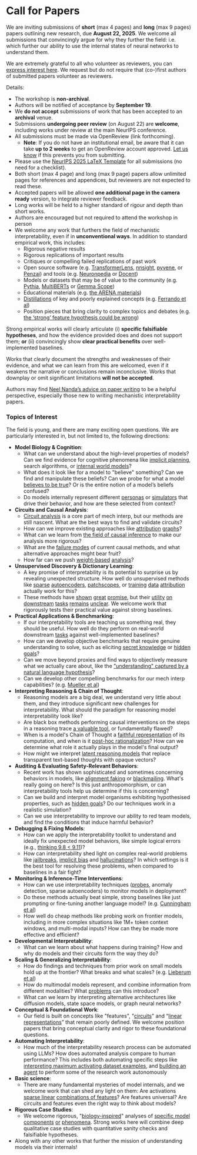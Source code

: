 # Call for Papers
We are inviting submissions of **short** (max 4 pages) and **long** (max 9 pages) papers outlining new research, due **August 22, 2025**. We welcome all submissions that convincingly argue for why they further the field: i.e. which further our ability to use the internal states of neural networks to understand them. 

We are extremely grateful to all who volunteer as reviewers, you can [express interest here](https://www.google.com/url?q=https://docs.google.com/forms/d/e/1FAIpQLSdiw1SJllzoTz_nqzDTzTOGb9DV3W_truQyh-WvYj_QGIi7Mg/viewform?usp%3Ddialog&sa=D&source=editors&ust=1753324585166269&usg=AOvVaw2T9RuGAx2NqOxE2gZU89Ae). We request but do not require that (co-)first authors of submitted papers volunteer as reviewers. 

Details: 
* The workshop is **non-archival**.
* Authors will be notified of acceptance by **September 19**.
* We **do not accept** submissions of work that has been accepted to an **archival** venue.
* Submissions **undergoing peer review** (on August 22) are **welcome**, including works under review at the main NeurIPS conference.
* All submissions must be made via OpenReview (link forthcoming).
  * **Note**: If you do not have an institutional email, be aware that it can take **up to 2 weeks** to get an OpenReview account approved. [Let us know](mailto:neurips2025@mechinterpworkshop.com) if this prevents you from submitting.
* Please use the [NeurIPS 2025 LaTeX Template](https://www.google.com/url?q=https://media.neurips.cc/Conferences/NeurIPS2025/Styles.zip&sa=D&source=editors&ust=1753324585168728&usg=AOvVaw3zqmJ1NNoMe5DppLjeBtZ4) for all submissions (no need for a checklist).
* Both short (max 4 page) and long (max 9 page) papers allow unlimited pages for references and appendices, but reviewers are not expected to read these.
* Accepted papers will be allowed **one additional page in the camera ready** version, to integrate reviewer feedback.
* Long works will be held to a higher standard of rigour and depth than short works.
* Authors are encouraged but not required to attend the workshop in person
* We welcome any work that furthers the field of mechanistic interpretability, even if in **unconventional ways**. In addition to standard empirical work, this includes:
  * Rigorous negative results
  * Rigorous replications of important results
  * Critiques or compelling failed replications of past work
  * Open source software (e.g. [TransformerLens](https://www.google.com/url?q=https://github.com/neelnanda-io/TransformerLens&sa=D&source=editors&ust=1753324585170532&usg=AOvVaw28_1h1Z6f3WbSZ_ASSY9dX), [nnsight](https://www.google.com/url?q=https://github.com/ndif-team/nnsight&sa=D&source=editors&ust=1753324585170683&usg=AOvVaw0-6REEq9h8YvM-Nh93DoCJ), [pyvene](https://www.google.com/url?q=https://github.com/stanfordnlp/pyvene/tree/main/pyvene/models/mlp&sa=D&source=editors&ust=1753324585170840&usg=AOvVaw25mzbgoYaSJ_yaahcZe-KF), or [Penzai](https://www.google.com/url?q=https://github.com/google-deepmind/penzai&sa=D&source=editors&ust=1753324585170977&usg=AOvVaw0w2MrtvZdI2c3K0yTDBrO3)) and tools (e.g. [Neuronpedia](https://www.google.com/url?q=http://neuronpedia.org&sa=D&source=editors&ust=1753324585171116&usg=AOvVaw0ZnIwK7Mlg4-YWMhlQ6gsB) or [Docent](https://www.google.com/url?q=https://transluce.org/introducing-docent&sa=D&source=editors&ust=1753324585171249&usg=AOvVaw0_PNsG_DHh3HiaJYWHRiWP))
  * Models or datasets that may be of value to the community (e.g. [Pythia](https://www.google.com/url?q=https://arxiv.org/abs/2304.01373&sa=D&source=editors&ust=1753324585171470&usg=AOvVaw1hhpiyHqGSwujhLztMe8w1), [MultiBERTs](https://www.google.com/url?q=https://arxiv.org/abs/2106.16163&sa=D&source=editors&ust=1753324585171580&usg=AOvVaw00lED9fhFcvGUNtTqVI2Z7) or [Gemma Scope](https://www.google.com/url?q=https://arxiv.org/abs/2408.05147&sa=D&source=editors&ust=1753324585171674&usg=AOvVaw03rObZPTOGQiktgK8xRHXV))
  * Educational materials (e.g. [the ARENA materials](https://www.google.com/url?q=https://arena3-chapter1-transformer-interp.streamlit.app/&sa=D&source=editors&ust=1753324585171879&usg=AOvVaw3ST47XMH5JSgMf_m-F77XM))
  * [Distillations](https://www.google.com/url?q=https://distill.pub/2017/research-debt/&sa=D&source=editors&ust=1753324585172037&usg=AOvVaw0cSMVsMUFC5XvDLjniEHHo) of key and poorly explained concepts (e.g. [Ferrando et al](https://www.google.com/url?q=https://arxiv.org/abs/2405.00208&sa=D&source=editors&ust=1753324585172218&usg=AOvVaw0jAcYTkjmICgUCn5-7UDRB))
  * Position pieces that bring clarity to complex topics and debates (e.g. [the ‘strong’ feature hypothesis could be wrong](https://www.google.com/url?q=https://www.alignmentforum.org/posts/tojtPCCRpKLSHBdpn/the-strong-feature-hypothesis-could-be-wrong&sa=D&source=editors&ust=1753324585172580&usg=AOvVaw2TPitcLj3Xty8iWIqry-Hm))

Strong empirical works will clearly articulate (i) **specific falsifiable hypotheses**, and how the evidence provided does and does not support them; **or** (ii) convincingly show **clear practical benefits** over well-implemented baselines. 

Works that clearly document the strengths and weaknesses of their evidence, and what we can learn from this are welcomed, even if it weakens the narrative or conclusions remain inconclusive. Works that downplay or omit significant limitations **will not be accepted**. 

Authors may find [Neel Nanda’s advice on paper writing](https://www.google.com/url?q=https://www.alignmentforum.org/posts/eJGptPbbFPZGLpjsp/highly-opinionated-advice-on-how-to-write-ml-papers&sa=D&source=editors&ust=1753324585174026&usg=AOvVaw0YiLVpz90dAqJrMuBT6D0M) to be a helpful perspective, especially those new to writing mechanistic interpretability papers. 
### Topics of Interest
The field is young, and there are many exciting open questions. We are particularly interested in, but not limited to, the following directions: 
* **Model Biology & Cognition**:
  * What can we understand about the high-level properties of models? Can we find evidence for cognitive phenomena like [implicit planning](https://www.google.com/url?q=https://transformer-circuits.pub/2025/attribution-graphs/biology.html%23dives-poems&sa=D&source=editors&ust=1753324585175144&usg=AOvVaw30WEjIU5RdAJOuUfOcISSG), search algorithms, or [internal world models](https://www.google.com/url?q=https://arxiv.org/abs/2210.13382&sa=D&source=editors&ust=1753324585175354&usg=AOvVaw2dc2DBKDiNzlf_saIyWEcg)?
  * What does it look like for a model to "believe" something? Can we find and manipulate these beliefs? Can we probe for what a model [believes to be true](https://www.google.com/url?q=https://arxiv.org/abs/2310.06824&sa=D&source=editors&ust=1753324585175835&usg=AOvVaw0ndDJz4EFKWUn0yJ4Vo73v)? Or is the entire notion of a model’s beliefs confused?
  * Do models internally represent different [personas](https://www.google.com/url?q=https://arxiv.org/abs/2406.12094&sa=D&source=editors&ust=1753324585176150&usg=AOvVaw3MHRBD8tFMgFC9e_sK4AC9) or [simulators](https://www.google.com/url?q=https://www.nature.com/articles/s41586-023-06647-8&sa=D&source=editors&ust=1753324585176261&usg=AOvVaw3xiZgVrKYhLNGbRwp9zaDy) that drive their behavior, and how are these selected from context?
* **Circuits and Causal Analysis**:
  * [Circuit analysis](https://www.google.com/url?q=https://distill.pub/2020/circuits/zoom-in/&sa=D&source=editors&ust=1753324585176596&usg=AOvVaw219F4JR7MNq-_lSdfa-HRF) is a core part of mech interp, but our methods are still nascent. What are the best ways to find and validate circuits?
  * How can we improve existing approaches like [attribution](https://www.google.com/url?q=https://arxiv.org/abs/2406.11944&sa=D&source=editors&ust=1753324585176981&usg=AOvVaw2RcdB6seRzfGhqjr9jLzmL) [graphs](https://www.google.com/url?q=https://transformer-circuits.pub/2025/attribution-graphs/methods.html&sa=D&source=editors&ust=1753324585177119&usg=AOvVaw0S0G3Kfk0kQ1E4O_w9RgHs)?
  * What can we learn from [the field of causal inference](https://www.google.com/url?q=https://arxiv.org/abs/2407.04690&sa=D&source=editors&ust=1753324585177306&usg=AOvVaw3eWH0k92kQE3DMgPB3zIXQ) to make our analysis more rigorous?
  * What are the [failure modes](https://www.google.com/url?q=https://arxiv.org/abs/2307.15771&sa=D&source=editors&ust=1753324585177487&usg=AOvVaw2NN78b5zgm3tJDI4fzkXMV) of current causal methods, and what alternative approaches might bear fruit?
  * How far can we push [weight-based](https://www.google.com/url?q=https://arxiv.org/abs/2301.05217&sa=D&source=editors&ust=1753324585177744&usg=AOvVaw0oPBdhFXWem7DPRqXsLSNR) [analysis](https://www.google.com/url?q=https://arxiv.org/abs/2410.08417&sa=D&source=editors&ust=1753324585177844&usg=AOvVaw0iB3dKqh9QohTUmWCtgjvT)?
* **Unsupervised Discovery & Dictionary Learning**:
  * A key promise of interpretability is its potential to surprise us by revealing unexpected structure. How well do unsupervised methods like [sparse](https://www.google.com/url?q=https://arxiv.org/abs/2103.15949&sa=D&source=editors&ust=1753324585178280&usg=AOvVaw2OvK925TS173q12eh_GKz0) [autoencoders](https://www.google.com/url?q=https://transformer-circuits.pub/2023/monosemantic-features&sa=D&source=editors&ust=1753324585178391&usg=AOvVaw1Z0fQGXqlurK8FWCzkfO2H), [patch](https://www.google.com/url?q=https://arxiv.org/abs/2401.06102&sa=D&source=editors&ust=1753324585178485&usg=AOvVaw0y_IK35Iqeq_euGJcWhMra)[scopes](https://www.google.com/url?q=https://arxiv.org/abs/2403.10949v2&sa=D&source=editors&ust=1753324585178555&usg=AOvVaw28dhNTXIX1MYepZbw_MOUW), or [training](https://www.google.com/url?q=https://proceedings.mlr.press/v70/koh17a?ref%3Dhttps://githubhelp.com&sa=D&source=editors&ust=1753324585178672&usg=AOvVaw1cp3Ud9KwyUm7nQZRs1Vvl) [data](https://www.google.com/url?q=https://arxiv.org/abs/2308.03296&sa=D&source=editors&ust=1753324585178813&usg=AOvVaw3YTY8cBKY1QAt7H234AKP4) [attribution](https://www.google.com/url?q=https://arxiv.org/abs/2205.11482&sa=D&source=editors&ust=1753324585178914&usg=AOvVaw3_YYYrB6VYKLmUVvx4f9zO) actually work for this?
  * These methods have [shown](https://www.google.com/url?q=https://transformer-circuits.pub/2024/scaling-monosemanticity/index.html&sa=D&source=editors&ust=1753324585179170&usg=AOvVaw2nvXGlZNnlA9QliP1-gAxQ) [great](https://www.google.com/url?q=https://transformer-circuits.pub/2025/attribution-graphs/biology.html&sa=D&source=editors&ust=1753324585179307&usg=AOvVaw1lzOPuQ9YYePm435U-YC0K) [promise](https://www.google.com/url?q=https://arxiv.org/abs/2503.10965&sa=D&source=editors&ust=1753324585179429&usg=AOvVaw3hCUTBqqO2Hw-1RdaQ1yK2), but their [utility](https://www.google.com/url?q=https://arxiv.org/abs/2502.16681&sa=D&source=editors&ust=1753324585179557&usg=AOvVaw1W8vTegPNtr8lOrSbwODJ8) [on](https://www.google.com/url?q=https://www.tilderesearch.com/blog/sieve&sa=D&source=editors&ust=1753324585179651&usg=AOvVaw2AVPDz-kC4JxPU7WCt6sf8) [downstream](https://www.google.com/url?q=https://arxiv.org/abs/2501.17148&sa=D&source=editors&ust=1753324585179748&usg=AOvVaw0HOvLTg0T_Sc433w53VXZO) [tasks](https://www.google.com/url?q=https://transformer-circuits.pub/2024/features-as-classifiers/index.html&sa=D&source=editors&ust=1753324585179876&usg=AOvVaw3EjFMk_GcsLj5zFnzh3M6O) [remains](https://www.google.com/url?q=https://arxiv.org/abs/2502.04382&sa=D&source=editors&ust=1753324585179994&usg=AOvVaw2vLdWacGXMRbvr5xHki_gV) [unclear](https://www.google.com/url?q=https://www.alignmentforum.org/posts/4uXCAJNuPKtKBsi28/negative-results-for-saes-on-downstream-tasks&sa=D&source=editors&ust=1753324585180154&usg=AOvVaw1367ed7kviirEMTYsQH0zs). We welcome work that rigorously tests their practical value against strong baselines.
* **Practical Applications & Benchmarking**:
  * If our interpretability tools are teaching us something real, they should be useful. How well do they perform on real-world downstream [tasks](https://www.google.com/url?q=https://www.lesswrong.com/posts/wGRnzCFcowRCrpX4Y/downstream-applications-as-validation-of-interpretability&sa=D&source=editors&ust=1753324585180913&usg=AOvVaw3PqUqCQ8143gXnJXJs5fv2) against well-implemented baselines?
  * How can we develop objective benchmarks that require genuine understanding to solve, such as eliciting [secret knowledge](https://www.google.com/url?q=https://arxiv.org/abs/2505.14352&sa=D&source=editors&ust=1753324585181282&usg=AOvVaw19YTgwk46i6-NsoaR2XtQj) or [hidden goals](https://www.google.com/url?q=https://arxiv.org/abs/2503.10965&sa=D&source=editors&ust=1753324585181391&usg=AOvVaw2eNok1BNPLl_D-ryxrloqm)?
  * Can we move beyond proxies and find ways to objectively measure what we actually care about, like the ["understanding" captured by a natural language hypothesis](https://www.google.com/url?q=https://arxiv.org/abs/2502.04382&sa=D&source=editors&ust=1753324585181806&usg=AOvVaw1B2DyuvePmo6szQwtE6JJI)?
  * Can we develop other compelling benchmarks for our mech interp capabilities? (e.g. [Mueller et al](https://www.google.com/url?q=https://arxiv.org/abs/2504.13151&sa=D&source=editors&ust=1753324585182061&usg=AOvVaw12T9f9hSWjxzesQPOZ2B50))
* **Interpreting Reasoning & Chain of Thought**:
  * Reasoning models are a big deal, we understand very little about them, and they introduce significant new challenges for interpretability. What should the paradigm for reasoning model interpretability look like?
  * Are black box methods performing causal interventions on the steps in a reasoning trace [a valuable tool](https://www.google.com/url?q=https://arxiv.org/abs/2506.19143&sa=D&source=editors&ust=1753324585182702&usg=AOvVaw1QkzrTVEdfWPdHd32JVZ4s), or fundamentally flawed?
  * When is a model's Chain of Thought a [faithful representation](https://www.google.com/url?q=https://arxiv.org/abs/2305.04388&sa=D&source=editors&ust=1753324585182922&usg=AOvVaw1qNpupye8RiRml0D2lShSh) of its computation, and when is it [post-hoc rationalization](https://www.google.com/url?q=https://arxiv.org/abs/2503.08679&sa=D&source=editors&ust=1753324585183093&usg=AOvVaw2QAWc6X19GnKeQ7Wsso-2C)? How can we determine what role it actually plays in the model's final output?
  * How might we interpret [latent reasoning models](https://www.google.com/url?q=https://arxiv.org/abs/2412.06769&sa=D&source=editors&ust=1753324585183364&usg=AOvVaw2GlRskm6idB8Mo0eFMQXXc) that replace transparent text-based thoughts with opaque vectors?
* **Auditing & Evaluating Safety-Relevant Behaviors**:
  * Recent work has shown sophisticated and sometimes concerning behaviors in models, like [alignment faking](https://www.google.com/url?q=https://arxiv.org/abs/2412.14093&sa=D&source=editors&ust=1753324585183898&usg=AOvVaw0JDsRilMlkVDgQV0-rA7L1) or [blackmailing](https://www.google.com/url?q=https://www.anthropic.com/research/agentic-misalignment&sa=D&source=editors&ust=1753324585184031&usg=AOvVaw3JUe5IQ_lrzYUF0sNOKduU). What's really going on here? Is this just anthropomorphism, or can interpretability tools help us determine if this is concerning?
  * Can we build and interpret model organisms exhibiting hypothesised properties, such as [hidden goals](https://www.google.com/url?q=https://arxiv.org/abs/2503.10965&sa=D&source=editors&ust=1753324585184482&usg=AOvVaw25fHgzbyXgQfFraT_ez-TP)? Do our techniques work in a realistic simulation?
  * Can we use interpretability to improve our ability to red team models, and find the conditions that induce harmful behavior?
* **Debugging & Fixing Models**:
  * How can we apply the interpretability toolkit to understand and ideally fix unexpected model behaviors, like simple logical errors (e.g., [thinking 9.8 < 9.11](https://www.google.com/url?q=https://transluce.org/observability-interface&sa=D&source=editors&ust=1753324585185539&usg=AOvVaw2uN01IVvwa6850YV_U9ZnO))?
  * How can interpretability shed light on complex real-world problems like [jailbreaks](https://www.google.com/url?q=https://transformer-circuits.pub/2025/attribution-graphs/biology.html%23dives-jailbreak&sa=D&source=editors&ust=1753324585185894&usg=AOvVaw0b43BGMEAaZMExlSoN7GOn), [implicit bias](https://www.google.com/url?q=https://arxiv.org/abs/2506.10922&sa=D&source=editors&ust=1753324585186027&usg=AOvVaw0QYttrikggJXeLRN7UQJIi) and [hallucinations](https://www.google.com/url?q=https://arxiv.org/abs/2411.14257&sa=D&source=editors&ust=1753324585186187&usg=AOvVaw04IcpZDPqEdgVfdRVj3sYv)? In which settings is it the best tool for resolving these problems, when compared to baselines in a fair fight?
* **Monitoring & Inference-Time Interventions**:
  * How can we use interpretability techniques ([probes](https://www.google.com/url?q=https://arxiv.org/abs/2102.12452&sa=D&source=editors&ust=1753324585186773&usg=AOvVaw3I7EK46cPDsiVEYuikxMrq), anomaly detection, sparse autoencoders) to monitor models in deployment?
  * Do these methods actually beat simple, strong baselines like just prompting or fine-tuning another language model? (e.g. [Cunningham et al](https://www.google.com/url?q=https://alignment.anthropic.com/2025/cheap-monitors/&sa=D&source=editors&ust=1753324585187244&usg=AOvVaw2AG8X3uqGBDZ9rjMRp1kMx))
  * How well do cheap methods like probing work on frontier models, including in more complex situations like 1M+ token context windows, and multi-modal inputs? How can they be made more effective and efficient?
* **Developmental Interpretability**:
  * What can we learn about what happens during training? How and why do models and their circuits form the way they do?
* **Scaling & Generalizing Interpretability**:
  * How do findings and techniques from prior work on small models hold up at the frontier? What breaks and what scales? (e.g. [Lieberum et al](https://www.google.com/url?q=https://arxiv.org/abs/2307.09458&sa=D&source=editors&ust=1753324585188369&usg=AOvVaw35rC7Q9R19pEP-qCVspNHQ))
  * How do multimodal models represent, and combine information from different modalities? What [problems](https://www.google.com/url?q=https://openreview.net/pdf?id%3DVUhRdZp8ke&sa=D&source=editors&ust=1753324585188645&usg=AOvVaw03rOAGxC-4mCW3I5WrSGWg) can this introduce?
  * What can we learn by interpreting alternative architectures like diffusion models, state space models, or graph neural networks?
* **Conceptual & Foundational Work**:
  * Our field is built on concepts like "features", "[circuits](https://www.google.com/url?q=https://distill.pub/2020/circuits/zoom-in/&sa=D&source=editors&ust=1753324585189355&usg=AOvVaw1PGVrRDzqfaqZbvOutxipg)" and “[linear representations](https://www.google.com/url?q=https://transformer-circuits.pub/2024/july-update/index.html%23linear-representations&sa=D&source=editors&ust=1753324585189526&usg=AOvVaw32ZsCE-hvDGczZuzymiO69)” that remain poorly defined. We welcome position papers that bring conceptual clarity and rigor to these foundational questions.
* **Automating Interpretability**:
  * How much of the interpretability research process can be automated using LLMs? How does automated analysis compare to human performance? This includes both automating specific steps like [interpreting maximum activating dataset examples](https://www.google.com/url?q=https://openaipublic.blob.core.windows.net/neuron-explainer/paper/index.html&sa=D&source=editors&ust=1753324585190487&usg=AOvVaw2-IdGF7dY0KeAkW3nRFxr5), and [building an agent](https://www.google.com/url?q=https://arxiv.org/abs/2404.14394&sa=D&source=editors&ust=1753324585190652&usg=AOvVaw2VQFDA2rgw6P0jhpRuAANI) to perform some of the research work autonomously
* **Basic science**:
  * There are many fundamental mysteries of model internals, and we welcome work that can shed any light on them: Are activations [sparse linear](https://www.google.com/url?q=https://arxiv.org/abs/1601.03764&sa=D&source=editors&ust=1753324585191179&usg=AOvVaw2f8M1RaP3J-v8D9WCg0Q8t) [combinations of features](https://www.google.com/url?q=https://transformer-circuits.pub/2022/toy_model/index.html&sa=D&source=editors&ust=1753324585191328&usg=AOvVaw1s2vxcru-kXkFw4sjr-QKM)? Are features universal? Are circuits and features even the right way to think about models?
* **Rigorous Case Studies**:
  * We welcome rigorous, "[biology-inspired](https://www.google.com/url?q=https://distill.pub/2020/circuits/curve-circuits/&sa=D&source=editors&ust=1753324585191830&usg=AOvVaw10u0FXs7opcOnDzoVNahTv)" analyses of [specific model](https://www.google.com/url?q=https://arxiv.org/abs/2310.04625&sa=D&source=editors&ust=1753324585191965&usg=AOvVaw3rjxX3C6dEYYtjv-D7qOqP) [components](https://www.google.com/url?q=https://transformer-circuits.pub/2024/scaling-monosemanticity/index.html&sa=D&source=editors&ust=1753324585192109&usg=AOvVaw263U-7IigN4DFaKWjdmleW) [or](https://www.google.com/url?q=https://arxiv.org/abs/2305.01610&sa=D&source=editors&ust=1753324585192198&usg=AOvVaw1YX2mkRc_xrdBr_6JAfV_z) [phenomena](https://www.google.com/url?q=https://arxiv.org/abs/2306.09346&sa=D&source=editors&ust=1753324585192292&usg=AOvVaw0HczE_3JsSLcdpFwoSbdLE). Strong works here will combine deep qualitative case studies with quantitative sanity checks and falsifiable hypotheses.
* Along with any other works that further the mission of understanding models via their internals!
